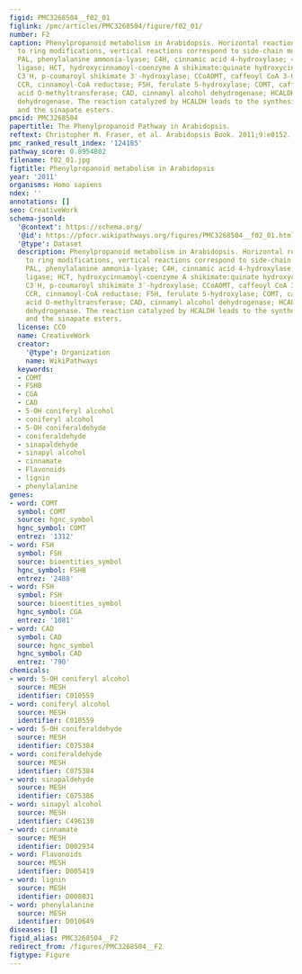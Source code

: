 ```yaml
---
figid: PMC3268504__f02_01
figlink: /pmc/articles/PMC3268504/figure/f02_01/
number: F2
caption: Phenylpropanoid metabolism in Arabidopsis. Horizontal reactions correspond
  to ring modifications, vertical reactions correspond to side-chain modifications.
  PAL, phenylalanine ammonia-lyase; C4H, cinnamic acid 4-hydroxylase; 4CL, 4-coumarate:CoA
  ligase; HCT, hydroxycinnamoyl-coenzyme A shikimate:quinate hydroxycinnamoyl-transferase;
  C3′H, p-coumaroyl shikimate 3′-hydroxylase; CCoAOMT, caffeoyl CoA 3-O-methyltransferase;
  CCR, cinnamoyl-CoA reductase; F5H, ferulate 5-hydroxylase; COMT, caffeic acid/5-hydroxyferulic
  acid O-methyltransferase; CAD, cinnamyl alcohol dehydrogenase; HCALDH, hydroxycinnamaldehyde
  dehydrogenase. The reaction catalyzed by HCALDH leads to the synthesis of ferulate
  and the sinapate esters.
pmcid: PMC3268504
papertitle: The Phenylpropanoid Pathway in Arabidopsis.
reftext: Christopher M. Fraser, et al. Arabidopsis Book. 2011;9:e0152.
pmc_ranked_result_index: '124185'
pathway_score: 0.8954802
filename: f02_01.jpg
figtitle: Phenylpropanoid metabolism in Arabidopsis
year: '2011'
organisms: Homo sapiens
ndex: ''
annotations: []
seo: CreativeWork
schema-jsonld:
  '@context': https://schema.org/
  '@id': https://pfocr.wikipathways.org/figures/PMC3268504__f02_01.html
  '@type': Dataset
  description: Phenylpropanoid metabolism in Arabidopsis. Horizontal reactions correspond
    to ring modifications, vertical reactions correspond to side-chain modifications.
    PAL, phenylalanine ammonia-lyase; C4H, cinnamic acid 4-hydroxylase; 4CL, 4-coumarate:CoA
    ligase; HCT, hydroxycinnamoyl-coenzyme A shikimate:quinate hydroxycinnamoyl-transferase;
    C3′H, p-coumaroyl shikimate 3′-hydroxylase; CCoAOMT, caffeoyl CoA 3-O-methyltransferase;
    CCR, cinnamoyl-CoA reductase; F5H, ferulate 5-hydroxylase; COMT, caffeic acid/5-hydroxyferulic
    acid O-methyltransferase; CAD, cinnamyl alcohol dehydrogenase; HCALDH, hydroxycinnamaldehyde
    dehydrogenase. The reaction catalyzed by HCALDH leads to the synthesis of ferulate
    and the sinapate esters.
  license: CC0
  name: CreativeWork
  creator:
    '@type': Organization
    name: WikiPathways
  keywords:
  - COMT
  - FSHB
  - CGA
  - CAD
  - 5-OH coniferyl alcohol
  - coniferyl alcohol
  - 5-OH coniferaldehyde
  - coniferaldehyde
  - sinapaldehyde
  - sinapyl alcohol
  - cinnamate
  - Flavonoids
  - lignin
  - phenylalanine
genes:
- word: COMT
  symbol: COMT
  source: hgnc_symbol
  hgnc_symbol: COMT
  entrez: '1312'
- word: FSH
  symbol: FSH
  source: bioentities_symbol
  hgnc_symbol: FSHB
  entrez: '2488'
- word: FSH
  symbol: FSH
  source: bioentities_symbol
  hgnc_symbol: CGA
  entrez: '1081'
- word: CAD
  symbol: CAD
  source: hgnc_symbol
  hgnc_symbol: CAD
  entrez: '790'
chemicals:
- word: 5-OH coniferyl alcohol
  source: MESH
  identifier: C010559
- word: coniferyl alcohol
  source: MESH
  identifier: C010559
- word: 5-OH coniferaldehyde
  source: MESH
  identifier: C075384
- word: coniferaldehyde
  source: MESH
  identifier: C075384
- word: sinapaldehyde
  source: MESH
  identifier: C075386
- word: sinapyl alcohol
  source: MESH
  identifier: C496130
- word: cinnamate
  source: MESH
  identifier: D002934
- word: Flavonoids
  source: MESH
  identifier: D005419
- word: lignin
  source: MESH
  identifier: D008031
- word: phenylalanine
  source: MESH
  identifier: D010649
diseases: []
figid_alias: PMC3268504__F2
redirect_from: /figures/PMC3268504__F2
figtype: Figure
---
```

